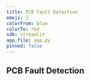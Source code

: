 ```yaml
---
title: PCB Fault Detection
emoji: 🤗
colorFrom: blue
colorTo: red
sdk: streamlit
app_file: app.py
pinned: false
---
```


## PCB Fault Detection